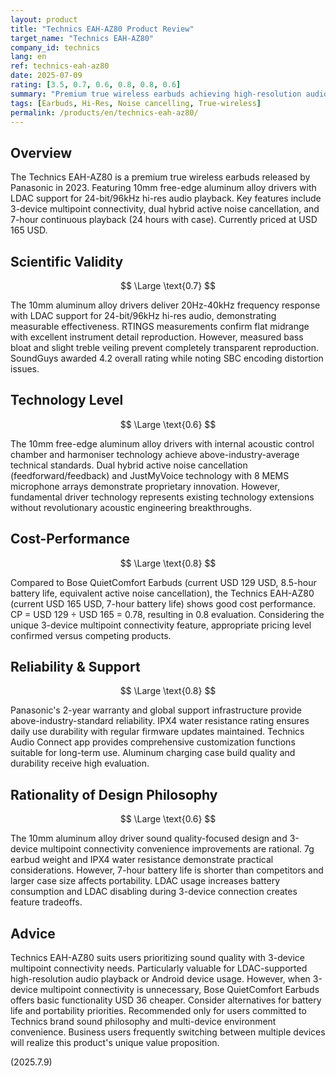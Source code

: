 ```yaml
---
layout: product
title: "Technics EAH-AZ80 Product Review"
target_name: "Technics EAH-AZ80"
company_id: technics
lang: en
ref: technics-eah-az80
date: 2025-07-09
rating: [3.5, 0.7, 0.6, 0.8, 0.8, 0.6]
summary: "Premium true wireless earbuds achieving high-resolution audio with 10mm aluminum alloy drivers and LDAC support"
tags: [Earbuds, Hi-Res, Noise cancelling, True-wireless]
permalink: /products/en/technics-eah-az80/
---
```

## Overview

The Technics EAH-AZ80 is a premium true wireless earbuds released by Panasonic in 2023. Featuring 10mm free-edge aluminum alloy drivers with LDAC support for 24-bit/96kHz hi-res audio playback. Key features include 3-device multipoint connectivity, dual hybrid active noise cancellation, and 7-hour continuous playback (24 hours with case). Currently priced at USD 165 USD.

## Scientific Validity

$$ \Large \text{0.7} $$

The 10mm aluminum alloy drivers deliver 20Hz-40kHz frequency response with LDAC support for 24-bit/96kHz hi-res audio, demonstrating measurable effectiveness. RTINGS measurements confirm flat midrange with excellent instrument detail reproduction. However, measured bass bloat and slight treble veiling prevent completely transparent reproduction. SoundGuys awarded 4.2 overall rating while noting SBC encoding distortion issues.

## Technology Level

$$ \Large \text{0.6} $$

The 10mm free-edge aluminum alloy drivers with internal acoustic control chamber and harmoniser technology achieve above-industry-average technical standards. Dual hybrid active noise cancellation (feedforward/feedback) and JustMyVoice technology with 8 MEMS microphone arrays demonstrate proprietary innovation. However, fundamental driver technology represents existing technology extensions without revolutionary acoustic engineering breakthroughs.

## Cost-Performance

$$ \Large \text{0.8} $$

Compared to Bose QuietComfort Earbuds (current USD 129 USD, 8.5-hour battery life, equivalent active noise cancellation), the Technics EAH-AZ80 (current USD 165 USD, 7-hour battery life) shows good cost performance. CP = USD 129 ÷ USD 165 = 0.78, resulting in 0.8 evaluation. Considering the unique 3-device multipoint connectivity feature, appropriate pricing level confirmed versus competing products.

## Reliability & Support

$$ \Large \text{0.8} $$

Panasonic's 2-year warranty and global support infrastructure provide above-industry-standard reliability. IPX4 water resistance rating ensures daily use durability with regular firmware updates maintained. Technics Audio Connect app provides comprehensive customization functions suitable for long-term use. Aluminum charging case build quality and durability receive high evaluation.

## Rationality of Design Philosophy

$$ \Large \text{0.6} $$

The 10mm aluminum alloy driver sound quality-focused design and 3-device multipoint connectivity convenience improvements are rational. 7g earbud weight and IPX4 water resistance demonstrate practical considerations. However, 7-hour battery life is shorter than competitors and larger case size affects portability. LDAC usage increases battery consumption and LDAC disabling during 3-device connection creates feature tradeoffs.

## Advice

Technics EAH-AZ80 suits users prioritizing sound quality with 3-device multipoint connectivity needs. Particularly valuable for LDAC-supported high-resolution audio playback or Android device usage. However, when 3-device multipoint connectivity is unnecessary, Bose QuietComfort Earbuds offers basic functionality USD 36 cheaper. Consider alternatives for battery life and portability priorities. Recommended only for users committed to Technics brand sound philosophy and multi-device environment convenience. Business users frequently switching between multiple devices will realize this product's unique value proposition.

(2025.7.9)